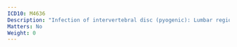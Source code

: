 ```yaml
---
ICD10: M4636
Description: "Infection of intervertebral disc (pyogenic): Lumbar region"
Matters: No
Weight: 0
---
```



